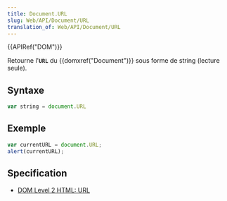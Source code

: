 ```yaml
---
title: Document.URL
slug: Web/API/Document/URL
translation_of: Web/API/Document/URL
---
```


{{APIRef("DOM")}}

Retourne l'**`URL`** du {{domxref("Document")}} sous forme de string (lecture seule).

## Syntaxe

```js
var string = document.URL
```

## Exemple

```js
var currentURL = document.URL;
alert(currentURL);
```

## Specification

- [DOM Level 2 HTML: URL](http://www.w3.org/TR/DOM-Level-2-HTML/html.html#ID-46183437)
